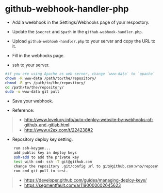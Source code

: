 github-webhook-handler-php
=====

- Add a weebhook in the Settings/Webhooks page of your respostory.

- Update the `$secret` and `$path` in the  `github-webhook-handler.php`.

- Upload `github-webhook-handler.php` to your server and copy the URL to it.

- Fill in the webhooks page.

- ssh to your server.

```bash
#if you are using Apache as web server, change `www-data` to `apache`
chown -R www-data /path/to/the/repository/
chmod -R g+s /path/to/the/repository/
cd /path/to/the/repository/
sudo -u www-data git pull
```

- Save your webhook.

- Reference:
>- http://www.lovelucy.info/auto-deploy-website-by-webhooks-of-github-and-gitlab.html
>- http://www.v2ex.com/t/224238#2


- Repository deploy key setting.
```bash
    run ssh-keygen...
    add public key in deploy keys
    ssh-add to add the private key
    test with cmd: ssh -T git@github.com
    change the repository .git/config url to git@github.com:who/reposotiry.git
    run cmd git pull to test.
```

>- https://developer.github.com/guides/managing-deploy-keys/
>- https://segmentfault.com/a/1190000002645623




